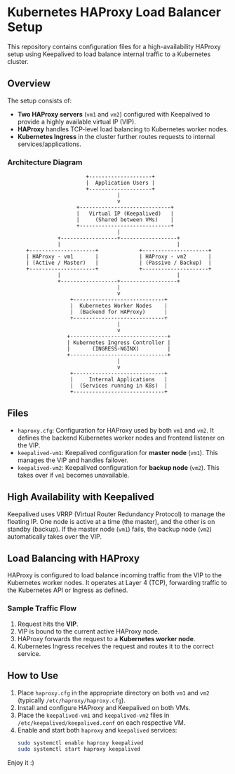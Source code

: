 # Kubernetes HAProxy Load Balancer Setup

This repository contains configuration files for a high-availability HAProxy setup using Keepalived to load balance internal traffic to a Kubernetes cluster.

## Overview

The setup consists of:

- **Two HAProxy servers** (`vm1` and `vm2`) configured with Keepalived to provide a highly available virtual IP (VIP).
- **HAProxy** handles TCP-level load balancing to Kubernetes worker nodes.
- **Kubernetes Ingress** in the cluster further routes requests to internal services/applications.

### Architecture Diagram
                             +--------------------+
                             |  Application Users |
                             +--------------------+
                                       |
                                       v
                          +-----------------------------+
                          |   Virtual IP (Keepalived)   |
                          |     (Shared between VMs)    |
                          +-----------------------------+
                                       |
                    +------------------+------------------+
                    |                                     |
          +---------------------+             +---------------------+
          | HAProxy - vm1       |             | HAProxy - vm2       |
          | (Active / Master)   |             | (Passive / Backup)  |
          +---------------------+             +---------------------+
                    |                                     |
                    +------------------+------------------+
                                       |
                                       v
                        +-----------------------------+
                        |  Kubernetes Worker Nodes    |
                        |  (Backend for HAProxy)      |
                        +-----------------------------+
                                       |
                                       v
                       +-------------------------------+
                       | Kubernetes Ingress Controller |
                       |       (INGRESS-NGINX)         |
                       +-------------------------------+
                                       |
                                       v
                        +-----------------------------+
                        |     Internal Applications   |
                        |  (Services running in K8s)  |
                        +-----------------------------+

## Files

- `haproxy.cfg`: Configuration for HAProxy used by both `vm1` and `vm2`. It defines the backend Kubernetes worker nodes and frontend listener on the VIP.
- `keepalived-vm1`: Keepalived configuration for **master node** (`vm1`). This manages the VIP and handles failover.
- `keepalived-vm2`: Keepalived configuration for **backup node** (`vm2`). This takes over if `vm1` becomes unavailable.

## High Availability with Keepalived

Keepalived uses VRRP (Virtual Router Redundancy Protocol) to manage the floating IP. One node is active at a time (the master), and the other is on standby (backup). If the master node (`vm1`) fails, the backup node (`vm2`) automatically takes over the VIP.

## Load Balancing with HAProxy

HAProxy is configured to load balance incoming traffic from the VIP to the Kubernetes worker nodes. It operates at Layer 4 (TCP), forwarding traffic to the Kubernetes API or Ingress as defined.

### Sample Traffic Flow

1. Request hits the **VIP**.
2. VIP is bound to the current active HAProxy node.
3. HAProxy forwards the request to a **Kubernetes worker node**.
4. Kubernetes Ingress receives the request and routes it to the correct service.

## How to Use

1. Place `haproxy.cfg` in the appropriate directory on both `vm1` and `vm2` (typically `/etc/haproxy/haproxy.cfg`).
2. Install and configure HAProxy and Keepalived on both VMs.
3. Place the `keepalived-vm1` and `keepalived-vm2` files in `/etc/keepalived/keepalived.conf` on each respective VM.
4. Enable and start both `haproxy` and `keepalived` services:
   ```bash
   sudo systemctl enable haproxy keepalived
   sudo systemctl start haproxy keepalived


Enjoy it :)